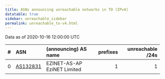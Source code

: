 ```yaml
---
title: ASNs announcing unreachable networks in TO (IPv4)
datatable: true
sidebar: unreachable_sidebar
permalink: unreachable_to-v4.html
---
```


Data as of 2020-10-16 12:00:00 UTC


<div class="datatable-begin"></div>

|   # | ASN                                      | (announcing) AS name        |   prefixes |   unreachable /24s |
|----:|:-----------------------------------------|:----------------------------|-----------:|-------------------:|
|   0 | [AS132831](unreachable_AS132831-v4.html) | EZINET-AS-AP EziNET Limited |          1 |                  1 |

<div class="datatable-end"></div>